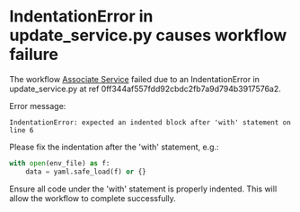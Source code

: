 # IndentationError in update_service.py causes workflow failure

The workflow [Associate Service](https://github.com/v1vhm/resource-group-vending/actions/runs/17066975826/job/48386354448) failed due to an IndentationError in update_service.py at ref 0ff344af557fdd92cbdc2fb7a9d794b3917576a2.

Error message:
```
IndentationError: expected an indented block after 'with' statement on line 6
```

Please fix the indentation after the 'with' statement, e.g.:
```python
with open(env_file) as f:
    data = yaml.safe_load(f) or {}
```

Ensure all code under the 'with' statement is properly indented. This will allow the workflow to complete successfully.